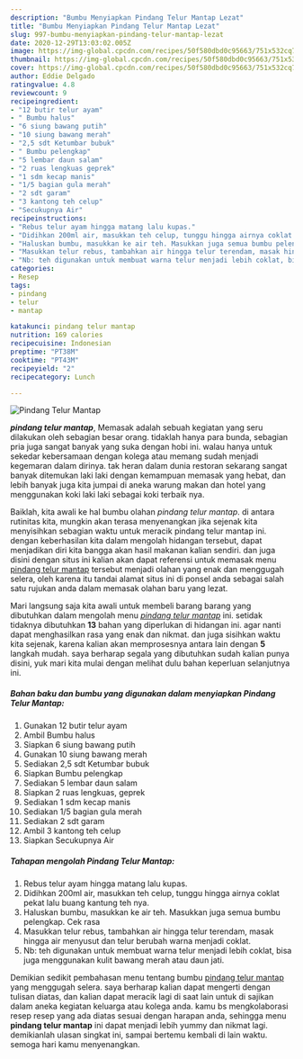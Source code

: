 ```yaml
---
description: "Bumbu Menyiapkan Pindang Telur Mantap Lezat"
title: "Bumbu Menyiapkan Pindang Telur Mantap Lezat"
slug: 997-bumbu-menyiapkan-pindang-telur-mantap-lezat
date: 2020-12-29T13:03:02.005Z
image: https://img-global.cpcdn.com/recipes/50f580dbd0c95663/751x532cq70/pindang-telur-mantap-foto-resep-utama.jpg
thumbnail: https://img-global.cpcdn.com/recipes/50f580dbd0c95663/751x532cq70/pindang-telur-mantap-foto-resep-utama.jpg
cover: https://img-global.cpcdn.com/recipes/50f580dbd0c95663/751x532cq70/pindang-telur-mantap-foto-resep-utama.jpg
author: Eddie Delgado
ratingvalue: 4.8
reviewcount: 9
recipeingredient:
- "12 butir telur ayam"
- " Bumbu halus"
- "6 siung bawang putih"
- "10 siung bawang merah"
- "2,5 sdt Ketumbar bubuk"
- " Bumbu pelengkap"
- "5 lembar daun salam"
- "2 ruas lengkuas geprek"
- "1 sdm kecap manis"
- "1/5 bagian gula merah"
- "2 sdt garam"
- "3 kantong teh celup"
- "Secukupnya Air"
recipeinstructions:
- "Rebus telur ayam hingga matang lalu kupas."
- "Didihkan 200ml air, masukkan teh celup, tunggu hingga airnya coklat pekat lalu buang kantung teh nya."
- "Haluskan bumbu, masukkan ke air teh. Masukkan juga semua bumbu pelengkap. Cek rasa"
- "Masukkan telur rebus, tambahkan air hingga telur terendam, masak hingga air menyusut dan telur berubah warna menjadi coklat."
- "Nb: teh digunakan untuk membuat warna telur menjadi lebih coklat, bisa juga menggunakan kulit bawang merah atau daun jati."
categories:
- Resep
tags:
- pindang
- telur
- mantap

katakunci: pindang telur mantap 
nutrition: 169 calories
recipecuisine: Indonesian
preptime: "PT38M"
cooktime: "PT43M"
recipeyield: "2"
recipecategory: Lunch

---
```



![Pindang Telur Mantap](https://img-global.cpcdn.com/recipes/50f580dbd0c95663/751x532cq70/pindang-telur-mantap-foto-resep-utama.jpg)

<b><i>pindang telur mantap</i></b>, Memasak adalah sebuah kegiatan yang seru dilakukan oleh sebagian besar orang. tidaklah hanya para bunda, sebagian pria juga sangat banyak yang suka dengan hobi ini. walau hanya untuk sekedar kebersamaan dengan kolega atau memang sudah menjadi kegemaran dalam dirinya. tak heran dalam dunia restoran sekarang sangat banyak ditemukan laki laki dengan kemampuan memasak yang hebat, dan lebih banyak juga kita jumpai di aneka warung makan dan hotel yang menggunakan koki laki laki sebagai koki terbaik nya.



Baiklah, kita awali ke hal bumbu olahan <i>pindang telur mantap</i>. di antara rutinitas kita, mungkin akan terasa menyenangkan jika sejenak kita menyisihkan sebagian waktu untuk meracik pindang telur mantap ini. dengan keberhasilan kita dalam mengolah hidangan tersebut, dapat menjadikan diri kita bangga akan hasil makanan kalian sendiri. dan juga disini dengan situs ini kalian akan dapat referensi untuk memasak menu <u>pindang telur mantap</u> tersebut menjadi olahan yang enak dan menggugah selera, oleh karena itu tandai alamat situs ini di ponsel anda sebagai salah satu rujukan anda dalam memasak olahan baru yang lezat.


Mari langsung saja kita awali untuk membeli barang barang yang dibutuhkan dalam mengolah menu <u><i>pindang telur mantap</i></u> ini. setidak tidaknya dibutuhkan <b>13</b> bahan yang diperlukan di hidangan ini. agar nanti dapat menghasilkan rasa yang enak dan nikmat. dan juga sisihkan waktu kita sejenak, karena kalian akan memprosesnya antara lain dengan <b>5</b> langkah mudah. saya berharap segala yang dibutuhkan sudah kalian punya disini, yuk mari kita mulai dengan melihat dulu bahan keperluan selanjutnya ini.

<!--inarticleads1-->

##### Bahan baku dan bumbu yang digunakan dalam menyiapkan Pindang Telur Mantap:

1. Gunakan 12 butir telur ayam
1. Ambil  Bumbu halus
1. Siapkan 6 siung bawang putih
1. Gunakan 10 siung bawang merah
1. Sediakan 2,5 sdt Ketumbar bubuk
1. Siapkan  Bumbu pelengkap
1. Sediakan 5 lembar daun salam
1. Siapkan 2 ruas lengkuas, geprek
1. Sediakan 1 sdm kecap manis
1. Sediakan 1/5 bagian gula merah
1. Sediakan 2 sdt garam
1. Ambil 3 kantong teh celup
1. Siapkan Secukupnya Air




<!--inarticleads2-->

##### Tahapan mengolah Pindang Telur Mantap:

1. Rebus telur ayam hingga matang lalu kupas.
1. Didihkan 200ml air, masukkan teh celup, tunggu hingga airnya coklat pekat lalu buang kantung teh nya.
1. Haluskan bumbu, masukkan ke air teh. Masukkan juga semua bumbu pelengkap. Cek rasa
1. Masukkan telur rebus, tambahkan air hingga telur terendam, masak hingga air menyusut dan telur berubah warna menjadi coklat.
1. Nb: teh digunakan untuk membuat warna telur menjadi lebih coklat, bisa juga menggunakan kulit bawang merah atau daun jati.




Demikian sedikit pembahasan menu tentang bumbu <u>pindang telur mantap</u> yang menggugah selera. saya berharap kalian dapat mengerti dengan tulisan diatas, dan kalian dapat meracik lagi di saat lain untuk di sajikan dalam aneka kegiatan keluarga atau kolega anda. kamu bs mengkolaborasi resep resep yang ada diatas sesuai dengan harapan anda, sehingga menu <b>pindang telur mantap</b> ini dapat menjadi lebih yummy dan nikmat lagi. demikianlah ulasan singkat ini, sampai bertemu kembali di lain waktu. semoga hari kamu menyenangkan.
